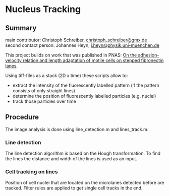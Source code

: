 # Nucleus Tracking
## Summary
main contributor: Christoph Schreiber, christoph_schreiber@gmx.de   
second contact person: Johannes Heyn, j.heyn@physik.uni-muenchen.de

This project builds on work that was published in PNAS: [On the adhesion-velocity relation and length adaptation of motile cells on stepped fibronectin lanes](https://www.pnas.org/doi/10.1073/pnas.2009959118).

Using tiff-files as a stack (2D x time) these scripts allow to:
* extract the intensity of the fluorescently labelled pattern (if the pattern consists
 of only straight lines)
* determine the position of fluorescently labelled particles (e.g. nuclei)
* track those particles over time

## Procedure
The image analysis is done using line_detection.m and lines_track.m.

### Line detection

The line detection algorithm is based on the Hough transformation. To find the lines the distance and width of the lines is used as an input.

###    Cell tracking on lines

Position of cell nuclei that are located on the microlanes detected before are tracked. Filter rules are applied to get single cell tracks in the end.

